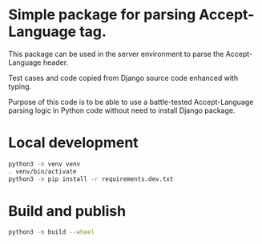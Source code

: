 # Simple package for parsing Accept-Language tag.

This package can be used in the server environment to parse the Accept-Language
header.

Test cases and code copied from Django source code enhanced with typing.

Purpose of this code is to be able to use a battle-tested Accept-Language
parsing logic in Python code without need to install Django package.

# Local development

```sh
python3 -m venv venv
. venv/bin/activate
python3 -m pip install -r requirements.dev.txt
```

# Build and publish

```sh
python3 -m build --wheel
```
